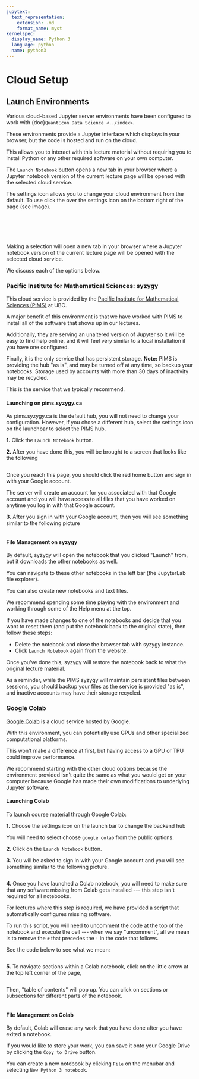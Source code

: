 ```yaml
---
jupytext:
  text_representation:
    extension: .md
    format_name: myst
kernelspec:
  display_name: Python 3
  language: python
  name: python3
---
```


# Cloud Setup

## Launch Environments

Various cloud-based Jupyter server environments have been configured to work with {doc}`QuantEcon Data Science <../index>`.

These environments provide a Jupyter interface which displays in your browser, but the code is hosted
and run on the cloud.

This allows you to interact with this lecture material without requiring you to install Python or
any other required software on your own computer.

The `Launch Notebook` button opens a new tab in your browser where a Jupyter notebook version of the
current lecture page will be opened with the selected cloud service.

The settings icon allows you to change your cloud environment from the default.  To use
click the over the settings icon on the bottom right of the page (see image).

<br>

```{figure} https://datascience.quantecon.org/assets/_static/introduction_files/cloud_launch.png

```

<br>

Making a selection will open a new tab in your browser where a Jupyter notebook version of the
current lecture page will be opened with the selected cloud service.

We discuss each of the options below.

### Pacific Institute for Mathematical Sciences: syzygy

This cloud service is provided by the
[Pacific Institute for Mathematical Sciences (PIMS)](https://www.pims.math.ca) at UBC.

A major benefit of this environment is that we have worked with PIMS to install all of the software
that shows up in our lectures.

Additionally, they are serving an unaltered version of Jupyter so it will be easy to find help
online, and it will feel very similar to a local installation if you have one configured.

Finally, it is the only service that has persistent storage.
**Note:**  PIMS is providing the hub "as is", and may be turned off at any time, so backup your notebooks.  Storage used by accounts with more than 30 days of inactivity may be recycled.

This is the service that we typically recommend.

#### Launching on pims.syzygy.ca

As pims.syzygy.ca is the default hub, you will not need to change your configuration.  However,
if you chose a different hub, select the settings icon on the launchbar to select the PIMS hub.

**1.** Click the `Launch Notebook` button.

**2.** After you have done this, you will be brought to a screen that looks like the following

```{figure} https://datascience.quantecon.org/assets/_static/introduction_files/syzygy_login.png

```

Once you reach this page, you should click the red home button and sign in with your Google account.

The server will create an account for you associated with that Google account and you will have
access to all files that you have worked on anytime you log in with that Google account.

**3.** After you sign in with your Google account, then you will see something similar to the
following picture

```{figure} https://datascience.quantecon.org/assets/_static/introduction_files/syzygy_jupyter.png

```

#### File Management on syzygy

By default, syzygy will open the notebook that you clicked "Launch" from, but it downloads the other
notebooks as well.

You can navigate to these other notebooks in the left bar (the JupyterLab file explorer).

You can also create new notebooks and text files.

We recommend spending some time playing with the environment and working through some of the Help
menu at the top.

If you have made changes to one of the notebooks and decide that you want to reset them (and put
the notebook back to the original state), then follow these steps:

- Delete the notebook and close the browser tab with syzygy instance.
- Click `Launch Notebook` again from the website.

Once you've done this, syzygy will restore the notebook back to what the original lecture material.

As a reminder, while the PIMS syzygy will maintain persistent files between sessions, you should backup
your files as the service is provided "as is", and inactive accounts may have their storage recycled.

### Google Colab

[Google Colab](https://research.google.com/colaboratory/faq.html) is a cloud service hosted by
Google.

With this environment, you can potentially use GPUs and other specialized
computational platforms.

This won't make a difference at first, but having access to a
GPU or TPU could improve performance.

We recommend starting with the other cloud options because the environment provided isn't
quite the same as what you would get on your computer because Google has made their own modifications
to underlying Jupyter software.

#### Launching Colab

To launch course material through Google Colab:

**1.** Choose the settings icon on the launch bar to change the backend hub

You will need to select choose `google colab` from the public options.

**2.** Click on the `Launch Notebook` button.

**3.** You will be asked to sign in with your Google account and you will see something similar to
the following picture.

```{figure} https://datascience.quantecon.org/assets/_static/introduction_files/colab_jupyter.png

```

**4.** Once you have launched a Colab notebook, you will need to make sure that any software missing
from Colab gets installed --- this step isn't required for all notebooks.

For lectures where this step is required, we have provided a script that automatically configures missing
software.

To run this script, you will need to uncomment the code at the top of the notebook and execute the
cell --- when we say "uncomment", all we mean is to remove the `#` that precedes the `!` in the
code that follows.

See the code below to see what we mean:

```{literalinclude} ../_static/colab_light.raw
```

**5.** To navigate sections within a Colab notebook, click on the little arrow at the top left corner
of the page,

```{figure} https://datascience.quantecon.org/assets/_static/introduction_files/colab_table_of_contents_arrow.png

```

Then, "table of contents" will pop up. You can click on sections or subsections for different parts
of the notebook.

```{figure} https://datascience.quantecon.org/assets/_static/introduction_files/colab_table_of_contents.png

```

#### File Management on Colab

By default, Colab will erase any work that you have done after you have exited a notebook.

If you would like to store your work, you can save it onto your Google Drive by clicking the
`Copy to Drive` button.

You can create a new notebook by clicking `File` on the menubar and selecting
`New Python 3 notebook`.

